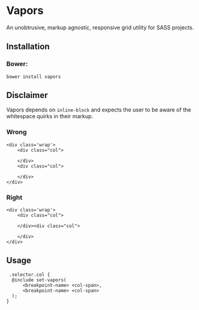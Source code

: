 # Vapors
An unobtrusive, markup agnostic, responsive grid utility for SASS projects.

## Installation

### Bower:
```
bower install vapors
``` 
## Disclaimer 
Vapors depends on `inline-block` and expects the user to be aware of the whitespace quirks in their markup.

### Wrong
```
<div class='wrap'>
	<div class="col">
		
	</div>
	<div class="col">

	</div>
</div>
```
### Right
```
<div class='wrap'>
	<div class="col">
		
	</div><div class="col">

	</div>
</div>
```
## Usage
```
 .selector.col {
  @include set-vapors(
      <breakpoint-name> <col-span>, 
      <breakpoint-name> <col-span>
  );
}
``` 